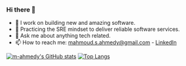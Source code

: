 ### Hi there 👋

- 🔭 I work on building new and amazing software.
- 🌱 Practicing the SRE mindset to deliver reliable software services. 
- 💬 Ask me about anything tech related.
- 📫 How to reach me: [mahmoud.s.ahmedy@gmail.com](mailto:mahmoud.s.ahmedy@gmail.com) - [LinkedIn](https://www.linkedin.com/in/mahmoud-ahmedy/)

[![m-ahmedy's GitHub stats](https://github-readme-stats.vercel.app/api?username=m-ahmedy&show_icons=true&count_private=true&hide_title=true)](https://github.com/m-ahmedy/m-ahmedy)
[![Top Langs](https://github-readme-stats.vercel.app/api/top-langs/?username=m-ahmedy&layout=compact&langs_count=10)](https://github.com/m-ahmedy?tab=repositories)
